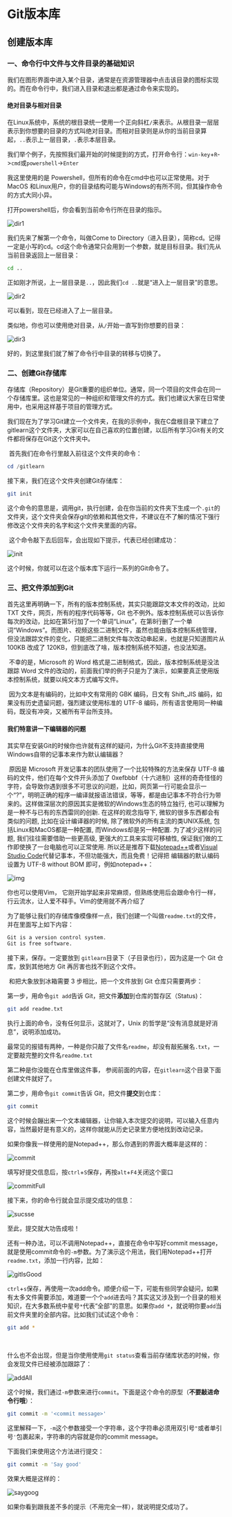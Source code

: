 # Git版本库

## 创建版本库

### 一、命令行中文件与文件目录的基础知识

​	我们在图形界面中进入某个目录，通常是在资源管理器中点击该目录的图标实现的。而在命令行中，我们进入目录和退出都是通过命令来实现的。

#### 绝对目录与相对目录

在Linux系统中，系统的根目录统一使用一个正向斜杠`/`来表示。从根目录一层层表示到你想要的目录的方式叫绝对目录。而相对目录则是从你的当前目录算起，`..`表示上一层目录，`.`表示本层目录。

我们举个例子，先按照我们最开始的时候提到的方式，打开命令行：`win-key`+`R`->`cmd`或`powershell`->`Enter`

我这里使用的是 Powershell，但所有的命令在cmd中也可以正常使用。对于MacOS 和Linux用户，你的目录结构可能与Windows的有所不同，但其操作命令的方式大同小异。

打开powershell后，你会看到当前命令行所在目录的指示。

![dir1](./Assert/dir1.png)

我们先来了解第一个命令，叫做Come to Directory（进入目录），简称cd。记得一定是小写的cd。cd这个命令通常只会用到一个参数，就是目标目录。我们先从当前目录返回上一层目录：

```bash
cd ..
```

正如刚才所说，上一层目录是`..`，因此我们`cd ..`就是“进入上一层目录”的意思。

![dir2](./Assert/dir2.png)

可以看到，现在已经进入了上一层目录。

类似地，你也可以使用绝对目录，从`/`开始一直写到你想要的目录：

![dir3](./Assert/dir3.png)

好的，到这里我们就了解了命令行中目录的转移与切换了。

### 二、创建Git存储库

​	存储库（Repository）是Git重要的组织单位。通常，同一个项目的文件会在同一个存储库里。这也是常见的一种组织和管理文件的方式。我们也建议大家在日常使用中，也采用这样基于项目的管理方式。

​	我们现在为了学习Git建立一个文件夹，在我的示例中，我在C盘根目录下建立了gitlearn这个文件夹，大家可以在自己喜欢的位置创建，以后所有学习Git有关的文件都将保存在Git这个文件夹中。

​	首先我们在命令行里敲入前往这个文件夹的命令：

```powershell
cd /gitlearn
```

接下来，我们在这个文件夹创建Git存储库：

```bash
git init
```

这个命令的意思是，调用git，执行创建，会在你当前的文件夹下生成一个`.git`的文件夹，这个文件夹会保存git的依赖和其他文件，不建议在不了解的情况下强行修改这个文件夹的名字和这个文件夹里面的内容。

​	这个命令敲下去后回车，会出现如下提示，代表已经创建成功：

![init](./Assert/init.png)

这个时候，你就可以在这个版本库下运行一系列的Git命令了。

### 三、把文件添加到Git

​	首先这里再明确一下，所有的版本控制系统，其实只能跟踪文本文件的改动，比如 TXT 文件，网页，所有的程序代码等等，Git 也不例外。版本控制系统可以告诉你每次的改动，比如在第5行加了一个单词“Linux”，在第8行删了一个单词“Windows”。而图片、视频这些二进制文件，虽然也能由版本控制系统管理，但没法跟踪文件的变化，只能把二进制文件每次改动串起来，也就是只知道图片从 100KB 改成了 120KB，但到底改了啥，版本控制系统不知道，也没法知道。

​	不幸的是，Microsoft 的 Word 格式是二进制格式，因此，版本控制系统是没法跟踪 Word 文件的改动的，前面我们举的例子只是为了演示，如果要真正使用版本控制系统，就要以纯文本方式编写文件。

​	因为文本是有编码的，比如中文有常用的 GBK 编码，日文有 Shift_JIS 编码，如果没有历史遗留问题，强烈建议使用标准的 UTF-8 编码，所有语言使用同一种编码，既没有冲突，又被所有平台所支持。

#### 我们特意讲一下编辑器的问题

​	其实早在安装Git的时候你也许就有这样的疑问，为什么Git不支持直接使用Windows自带的记事本来作为默认编辑器？

​	原因是 Microsoft 开发记事本的团队使用了一个比较特殊的方法来保存 UTF-8 编码的文件，他们在每个文件开头添加了 0xefbbbf（十六进制）这样的奇奇怪怪的字符，会导致你遇到很多不可思议的问题，比如，网页第一行可能会显示一个“?”，明明正确的程序一编译就报语法错误，等等，都是由记事本不符合行为带来的。这样做深层次的原因其实是微软的Windows生态的特立独行, 也可以理解为是一种不与已有的东西雷同的创新. 在这样的观念指导下, 微软的很多东西都会有类似的问题,  比如在设计编译器的时候, 除了微软外的所有主流的类UNIX系统, 包括Linux和MacOS都是一种配置, 而Windows却是另一种配置. 为了减少这样的问题, 我们往往需要借助一些更高级, 更强大的工具来实现可移植性, 保证我们做的工作即使换了一台电脑也可以正常使用. 所以还是推荐下载[Notepad++](http://notepad-plus-plus.org/)或者[Visual Studio Code](https://code.visualstudio.com)代替记事本，不但功能强大，而且免费！记得把 编辑器的默认编码设置为 UTF-8 without BOM 即可，例如notepad++：

 

![img](http://wiki.jikexueyuan.com/project/git-tutorial/images/git5.jpg)

你也可以使用Vim， 它刚开始学起来非常麻烦，但熟练使用后会跟命令行一样，行云流水，让人爱不释手。Vim的使用就不再介绍了

​	为了能够让我们的存储库像模像样一点，我们创建一个叫做`readme.txt`的文件，并在里面写上如下内容：

```markdown
Git is a version control system.
Git is free software.
```

接下来，保存。一定要放到 `gitlearn`目录下（子目录也行），因为这是一个 Git 仓库，放到其他地方 Git 再厉害也找不到这个文件。

​	和把大象放到冰箱需要 3 步相比，把一个文件放到 Git 仓库只需要两步：

第一步，用命令`git add`告诉 Git，把文件**添加**到仓库的暂存区（Status)：

```bash
git add readme.txt
```

执行上面的命令，没有任何显示，这就对了，Unix 的哲学是“没有消息就是好消息”，说明添加成功。

最常见的报错有两种，一种是你只敲了文件名`readme`，却没有敲拓展名`.txt`，一定要敲完整的文件名`readme.txt`

第二种是你没能在仓库里做这件事， 参阅前面的内容，在`gitlearn`这个目录下面创建文件就好了。

第二步，用命令`git commit`告诉 Git，把文件**提交**到仓库：

```bash
git commit
```

这个时候会蹦出来一个文本编辑器，让你输入本次提交的说明，可以输入任意内容，当然最好是有意义的，这样你就能从历史记录里方便地找到改动记录。

如果你像我一样使用的是Notepad++，那么你遇到的界面大概率是这样的：

![commit](./Assert/commitMessege.png)

填写好提交信息后，按`ctrl`+`S`保存，再按`alt`+`F4`关闭这个窗口

![commitFull](./Assert/fullMessage.png)

接下来，你的命令行就会显示提交成功的信息：

![sucsse](./Assert/commitFinish.png)

至此，提交就大功告成啦！



还有一种办法，可以不调用Notepad++，直接在命令中写好commit message，就是使用commit命令的`-m`参数。为了演示这个用法，我们用Notepad++打开`readme.txt`，添加一行内容，比如：

![gitIsGood](./Assert/gitIsGood.png)

`ctrl`+`s`保存，再使用一次add命令。顺便介绍一下，可能有些同学会疑问，如果有太多文件需要添加，难道要一个个`add`进去吗？其实这又涉及到一个目录的相关知识，在大多数系统中星号`*`代表“全部”的意思。如果你`add *`，就说明你要`add`当前文件夹里的全部内容。比如我们试试这个命令：

```bash
git add *
```

​											

什么也不会出现，但是当你使用使用`git status`查看当前存储库状态的时候，你会发现文件已经被添加跟踪了：

![addAll](./Assert/addAll.png)



这个时候，我们通过`-m`参数来进行`commit`。下面是这个命令的原型（**不要敲进命令行哦**）：

```bash
git commit -m '<commit message>'
```

这里解释一下，`-m`这个参数接受一个字符串，这个字符串必须用双引号`"`或者单引号`'`包裹起来，字符串的内容就是你的commit message。

下面我们来使用这个方法进行提交：

```bash
git commit -m 'Say good'
```

效果大概是这样的：

![saygoog](./Assert/sayGood.png)

如果你看到跟我差不多的提示（不用完全一样），就说明提交成功了。

